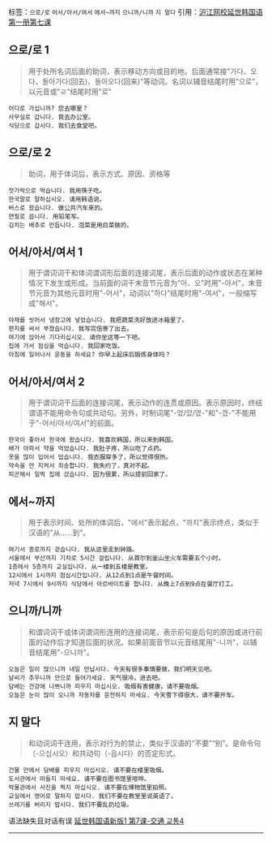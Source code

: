 标签：`으로/로` `어서/아서/여서` `에서~까지` `으니까/니까` `지 말다`
引用：[沪江网校延世韩国语第一册第七课](https://kr.hujiang.com/new/p749141/)

## 으로/로 1
> 用于处所名词后面的助词，表示移动方向或目的地。后面通常接"가다、오다、돌아가다(回去)、돌아오다(回来)"等动词。名词以辅音结尾时用"으로"，以元音或"ㄹ"结尾时用"로"
```
어디로 가십니까? 您去哪里？
사무실로 갑니다. 我去办公室。
식당으로 갑시다. 我们去食堂吧。
```

## 으로/로 2
> 助词，用于体词后，表示方式、原因、资格等
```
젓가락으로 먹습니다. 我用筷子吃。
한국말로 말하십시오. 请用韩语说。
버스로 왔습니다. 做公共汽车来的。
연필로 씁니다. 用铅笔写。
김치는 배추로 만듭니다. 泡菜是用白菜做的。
```

## 어서/아서/여서 1
> 用于谓词词干和体词谓词形后面的连接词尾，表示后面的动作或状态在某种情况下发生或形成。当前面的词干末音节元音为"아、오"时用"-아서"，末音节元音为其他元音时用"-어서"，动词以"하다"结尾时用"-여서"，一般缩写成"해서"。
```
야채를 씻어서 냉장고에 넣었습니다. 我把蔬菜洗好放进冰箱里了。
편지를 써서 부쳤습니다. 我写完信寄了出去。
여기에 앉아서 기다리십시오. 请你坐这等一下吧。
집에 가서 점심을 먹습니다. 我回家吃饭。
아침에 일어나서 운동을 하세요? 你早上起床后锻炼身体吗？
```

## 어서/아서/여서 2
> 用于谓词词干后面的连接词尾，表示动作的连贯或原因。表示原因时，终结谓语不能用命令句或共动句。另外，时制词尾"-었/았/였-"和"-겠-"不能用于"-어서/아서/여서"的前面。
```
한국이 좋아서 한국에 왔습니다. 我喜欢韩国，所以来到韩国。
배가 아파서 약을 먹었습니다. 我肚子疼，所以吃了点药。
옷을 많이 입어서 덥습니다. 我衣服穿多了，所以觉得很热。
약속을 안 지켜서 죄송합니다. 我失约了，真对不起。
피곤해서 일찍 집에 갔습니다. 因为很累，所以提前回家了。
```

## 에서~까지
> 用于表示时间、处所的体词后，"에서"表示起点，"까지"表示终点，类似于汉语的"从……到"。
```
여기서 종로까지 걷습니다. 我从这里走到钟路。
서울에서 부산까지 기차로 5시간 걸립니다. 从首尔到釜山坐火车需要五个小时。
1층에서 5층까지 교실입니다. 从一楼到五楼是教室。
12시에서 1시까지 점심시간입니다. 从12点到1点是午餐时间。
저녁 7시에서 9시까지 식당에서 아르바이트를 합니다. 从晚上7点到9点在餐厅打工。
```

## 으니까/니까
> 和谓词词干或体词谓词形连用的连接词尾，表示前句是后句的原因或进行前面的动作后才知道后面的状况。如果前面音节以元音结尾用"-니까"，以辅音结尾用"-으니까"。
```
오늘은 일이 많으니까 내일 만납시다. 今天有很多事情要做，我们明天见吧。
날씨가 추우니까 안으로 들어가세요. 天气很冷，进去吧。
담배는 건강에 나쁘니까 피우지 마십시오. 吸烟有害健康，请不要吸烟。
오늘은 눈이 많이 오니까 자동차를 운전하지 마세요. 今天雪下得很大，请不要开车。
```

## 지 말다
> 和动词词干连用，表示对行为的禁止，类似于汉语的“不要”“别”。是命令句（-으십시오）和共动句（-읍시다）的否定形式。
```
건물 안에서 담배를 피우지 마십시오. 请不要在楼里吸烟。
도서관에서 떠들지 마세요. 请不要在图书馆里喧哗。
박물관에서 사진을 찍지 마십시오. 请不要在博物馆里拍照。
교실에서 영어로 말하지 맙시다. 我们不要在教室里说英语了。
쓰레기를 버리지 맙시다. 我们不要乱扔垃圾。
```

语法缺失且对话有误 [延世韩国语新版1 第7课-交通 교통4](https://kr.hujiang.com/new/p753740/)










----
